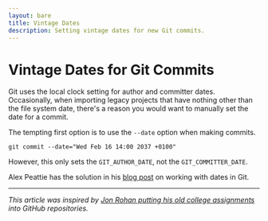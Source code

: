 ```yaml
---
layout: bare
title: Vintage Dates
description: Setting vintage dates for new Git commits.
---
```


# Vintage Dates for Git Commits

Git uses the local clock setting for author and committer dates. Occasionally, when importing legacy projects that have nothing other than the file system date, there's a reason you would want to manually set the date for a commit.

The tempting first option is to use the `--date` option when making commits.

    git commit --date="Wed Feb 16 14:00 2037 +0100"

However, this only sets the `GIT_AUTHOR_DATE`, not the `GIT_COMMITTER_DATE`.

Alex Peattie has the solution in his [blog post](http://www.alexpeattie.com/blog/working-with-dates-in-git/) on working with dates in Git.

----------------

_This article was inspired by [Jon Rohan putting his old college assignments](https://twitter.com/jonrohan/statuses/247140239934627840) into GitHub repositories._